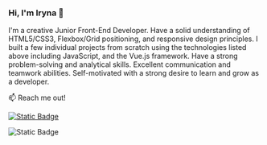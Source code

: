 ### Hi, I'm Iryna 👋

I'm a creative Junior Front-End Developer. Have a solid understanding of HTML5/CSS3, Flexbox/Grid positioning, and responsive design principles. I built a few individual projects from scratch using the technologies listed above including JavaScript, and the Vue.js framework. Have a strong problem-solving and analytical skills. Excellent communication and teamwork abilities. Self-motivated with a strong desire to learn and grow as a developer.

📫 Reach me out!

[![Static Badge](https://img.shields.io/badge/Iryna_Kryvokhyzha-3399FF?style=flat&logo=LinkedIn&link=https://www.linkedin.com/in/iryna-kryvokhyzha-373506282/)](https://www.linkedin.com/in/iryna-kryvokhyzha-373506282/)



![Static Badge](https://img.shields.io/badge/Iryna%20Kryvokhyzha-BB001B?style=flat&logo=Gmail&logoColor=white&labelColor=BB001B&link=irynakryvokhyzha%40gmail.com)


